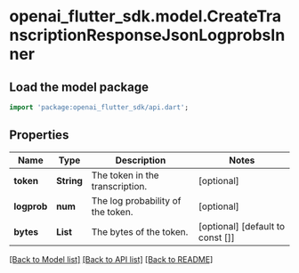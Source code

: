 # openai_flutter_sdk.model.CreateTranscriptionResponseJsonLogprobsInner

## Load the model package
```dart
import 'package:openai_flutter_sdk/api.dart';
```

## Properties
Name | Type | Description | Notes
------------ | ------------- | ------------- | -------------
**token** | **String** | The token in the transcription. | [optional] 
**logprob** | **num** | The log probability of the token. | [optional] 
**bytes** | **List<num>** | The bytes of the token. | [optional] [default to const []]

[[Back to Model list]](../README.md#documentation-for-models) [[Back to API list]](../README.md#documentation-for-api-endpoints) [[Back to README]](../README.md)


